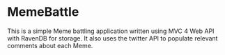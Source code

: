 MemeBattle
==========

This is a simple Meme battling application written using MVC 4 Web API with RavenDB for storage. 
It also uses the twitter API to populate relevant comments about each Meme.
